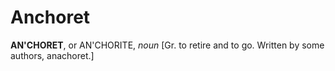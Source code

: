 # Anchoret

**AN'CHORET**, or AN'CHORITE, _noun_ \[Gr. to retire and to go. Written by some authors, anachoret.\]